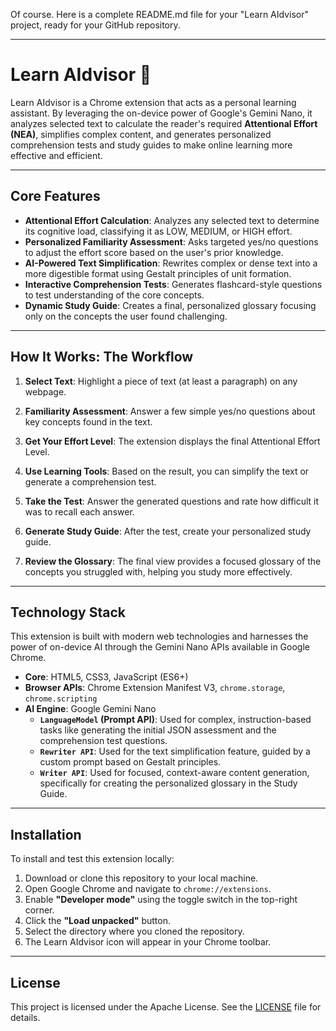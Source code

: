 Of course. Here is a complete README.md file for your "Learn AIdvisor" project, ready for your GitHub repository.

***

# Learn AIdvisor 🧠

Learn AIdvisor is a Chrome extension that acts as a personal learning assistant. By leveraging the on-device power of Google's Gemini Nano, it analyzes selected text to calculate the reader's required **Attentional Effort (NEA)**, simplifies complex content, and generates personalized comprehension tests and study guides to make online learning more effective and efficient.

---

## Core Features

* **Attentional Effort Calculation**: Analyzes any selected text to determine its cognitive load, classifying it as LOW, MEDIUM, or HIGH effort.
* **Personalized Familiarity Assessment**: Asks targeted yes/no questions to adjust the effort score based on the user's prior knowledge.
* **AI-Powered Text Simplification**: Rewrites complex or dense text into a more digestible format using Gestalt principles of unit formation.
* **Interactive Comprehension Tests**: Generates flashcard-style questions to test understanding of the core concepts.
* **Dynamic Study Guide**: Creates a final, personalized glossary focusing only on the concepts the user found challenging.

---

## How It Works: The Workflow

1.  **Select Text**: Highlight a piece of text (at least a paragraph) on any webpage.

2.  **Familiarity Assessment**: Answer a few simple yes/no questions about key concepts found in the text.

3.  **Get Your Effort Level**: The extension displays the final Attentional Effort Level.

4.  **Use Learning Tools**: Based on the result, you can simplify the text or generate a comprehension test.

5.  **Take the Test**: Answer the generated questions and rate how difficult it was to recall each answer.

6.  **Generate Study Guide**: After the test, create your personalized study guide.

7.  **Review the Glossary**: The final view provides a focused glossary of the concepts you struggled with, helping you study more effectively.

---

## Technology Stack

This extension is built with modern web technologies and harnesses the power of on-device AI through the Gemini Nano APIs available in Google Chrome.

* **Core**: HTML5, CSS3, JavaScript (ES6+)
* **Browser APIs**: Chrome Extension Manifest V3, `chrome.storage`, `chrome.scripting`
* **AI Engine**: Google Gemini Nano
    * **`LanguageModel` (Prompt API)**: Used for complex, instruction-based tasks like generating the initial JSON assessment and the comprehension test questions.
    * **`Rewriter API`**: Used for the text simplification feature, guided by a custom prompt based on Gestalt principles.
    * **`Writer API`**: Used for focused, context-aware content generation, specifically for creating the personalized glossary in the Study Guide.

---

## Installation

To install and test this extension locally:

1.  Download or clone this repository to your local machine.
2.  Open Google Chrome and navigate to `chrome://extensions`.
3.  Enable **"Developer mode"** using the toggle switch in the top-right corner.
4.  Click the **"Load unpacked"** button.
5.  Select the directory where you cloned the repository.
6.  The Learn AIdvisor icon will appear in your Chrome toolbar.

---

## License

This project is licensed under the Apache License. See the [LICENSE](LICENSE) file for details.
